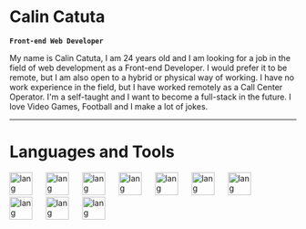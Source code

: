 # Calin Catuta

**`Front-end Web Developer`**

My name is Calin Catuta, I am 24 years old and I am looking for a job
in the field of web development as a Front-end Developer.
I would prefer it to be remote, but I am also open to a hybrid or physical way of working.
I have no work experience in the field, but I have worked remotely as a Call Center Operator.
I'm a self-taught and I want to become a full-stack in the future.
I love Video Games, Football and I make a lot of jokes.

---

# Languages and Tools

<img
      aling="left"
      alt="lang"
      width="40px"
      style="padding-right:20px"
      src="https://cdn.jsdelivr.net/gh/devicons/devicon/icons/git/git-original.svg"
    />
<img
      aling="left"
      alt="lang"
      width="40px"
      style="padding-right:20px"
      src="https://cdn.jsdelivr.net/gh/devicons/devicon/icons/vscode/vscode-original.svg"
    />
<img
      aling="left"
      alt="lang"
      width="40px"
      style="padding-right:20px"
      src="https://cdn.jsdelivr.net/gh/devicons/devicon/icons/html5/html5-plain.svg"
    />
<img
      aling="left"
      alt="lang"
      width="40px"
      style="padding-right:20px"
      src="https://cdn.jsdelivr.net/gh/devicons/devicon/icons/css3/css3-plain.svg"
     />
<img
      aling="left"
      alt="lang"
      width="40px"
      style="padding-right:20px"
      src="https://cdn.jsdelivr.net/gh/devicons/devicon/icons/sass/sass-original.svg"
     />
<img
      aling="left"
      alt="lang"
      width="40px"
      style="padding-right:20px"
      src="https://cdn.jsdelivr.net/gh/devicons/devicon/icons/tailwindcss/tailwindcss-original-wordmark.svg"
     />
<img   
      aling="left"
      alt="lang"
      width="40px"
      style="padding-right:20px"
      src="https://cdn.jsdelivr.net/gh/devicons/devicon/icons/bootstrap/bootstrap-original.svg" 
      />
<img
      aling="left"
      alt="lang"
      width="40px"
      style="padding-right:20px"
      src="https://cdn.jsdelivr.net/gh/devicons/devicon/icons/javascript/javascript-plain.svg"
     />
<img
      aling="left"
      alt="lang"
      width="40px"
      style="padding-right:20px"
      src="https://cdn.jsdelivr.net/gh/devicons/devicon/icons/react/react-original.svg"
     />
<img
      aling="left"
      alt="lang"
      width="40px"
      style="padding-right:20px"
      src="https://cdn.jsdelivr.net/gh/devicons/devicon/icons/nodejs/nodejs-original.svg"
     />
<br/>

#
